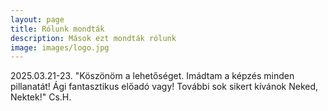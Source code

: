 ```yaml
---
layout: page
title: Rólunk mondták
description: Mások ezt mondták rólunk
image: images/logo.jpg
---
```


2025.03.21-23.
"Köszönöm a lehetőséget. Imádtam a képzés minden pillanatát!
Ági fantasztikus előadó vagy! További sok sikert kívánok Neked, Nektek!" Cs.H.

